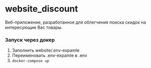 # website_discount
Веб-приложение, разработанное для облегчения поиска скидок на интересующие Вас товары.

### Запуск через докер

1) Заполнить website/.env-expamle
2) Переименовать .env-expamle в .env
3) `docker-compose up`
